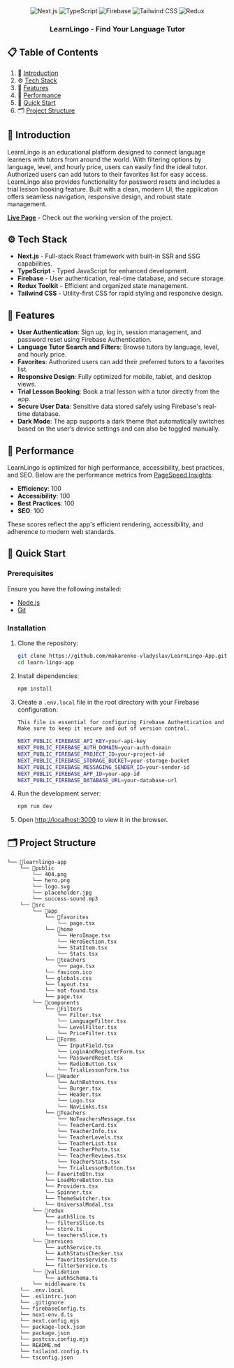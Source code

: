 <div align="center">
  <div>
    <img src="https://img.shields.io/badge/-Next.js-black?style=for-the-badge&logo=next.js&logoColor=white&color=000000" alt="Next.js" />
    <img src="https://img.shields.io/badge/-TypeScript-black?style=for-the-badge&logo=typescript&logoColor=white&color=3178C6" alt="TypeScript" />
    <img src="https://img.shields.io/badge/-Firebase-black?style=for-the-badge&logo=firebase&logoColor=white&color=FFCA28" alt="Firebase" />
    <img src="https://img.shields.io/badge/-Tailwind_CSS-black?style=for-the-badge&logo=tailwindcss&logoColor=white&color=06B6D4" alt="Tailwind CSS" />
    <img src="https://img.shields.io/badge/-Redux-black?style=for-the-badge&logo=redux&logoColor=white&color=764ABC" alt="Redux" />
  </div>

<h3 align="center">LearnLingo - Find Your Language Tutor</h2>
</div>

## 📋 Table of Contents

1. 🤖 [Introduction](#introduction)
2. ⚙️ [Tech Stack](#tech-stack)
3. 🔋 [Features](#features)
4. 🚀 [Performance](#performance)
5. 🤸 [Quick Start](#quick-start)
6. 🗂 [Project Structure](#project-structure)

## <a name="introduction">🤖 Introduction</a>

LearnLingo is an educational platform designed to connect language learners with tutors from around the world. With filtering options by language, level, and hourly price, users can easily find the ideal tutor. Authorized users can add tutors to their favorites list for easy access. LearnLingo also provides functionality for password resets and includes a trial lesson booking feature. Built with a clean, modern UI, the application offers seamless navigation, responsive design, and robust state management.

**[Live Page](https://learn-lingo-app-nine.vercel.app/)** - Check out the working version of the project.

## <a name="tech-stack">⚙️ Tech Stack</a>

-   **Next.js** - Full-stack React framework with built-in SSR and SSG capabilities.
-   **TypeScript** - Typed JavaScript for enhanced development.
-   **Firebase** - User authentication, real-time database, and secure storage.
-   **Redux Toolkit** - Efficient and organized state management.
-   **Tailwind CSS** - Utility-first CSS for rapid styling and responsive design.

## <a name="features">🔋 Features</a>

-   **User Authentication**: Sign up, log in, session management, and password reset using Firebase Authentication.
-   **Language Tutor Search and Filters**: Browse tutors by language, level, and hourly price.
-   **Favorites**: Authorized users can add their preferred tutors to a favorites list.
-   **Responsive Design**: Fully optimized for mobile, tablet, and desktop views.
-   **Trial Lesson Booking**: Book a trial lesson with a tutor directly from the app.
-   **Secure User Data**: Sensitive data stored safely using Firebase's real-time database.
-   **Dark Mode**: The app supports a dark theme that automatically switches based on the user’s device settings and can also be toggled manually.

## <a name="performance">🚀 Performance</a>

LearnLingo is optimized for high performance, accessibility, best practices, and SEO. Below are the performance metrics from [PageSpeed Insights](https://pagespeed.web.dev/analysis/https-learn-lingo-app-nine-vercel-app/oubkfggr2h?hl=uk&form_factor=desktop):

-   **Efficiency**: 100
-   **Accessibility**: 100
-   **Best Practices**: 100
-   **SEO**: 100

These scores reflect the app's efficient rendering, accessibility, and adherence to modern web standards.

## <a name="quick-start">🤸 Quick Start</a>

### Prerequisites

Ensure you have the following installed:

-   [Node.js](https://nodejs.org/)
-   [Git](https://git-scm.com/)

### Installation

1. Clone the repository:

    ```bash
    git clone https://github.com/makarenko-vladyslav/LearnLingo-App.git
    cd learn-lingo-app
    ```

2. Install dependencies:

    ```bash
    npm install
    ```

3. Create a `.env.local` file in the root directory with your Firebase configuration:

    ```bash
    This file is essential for configuring Firebase Authentication and Realtime Database services within the app.
    Make sure to keep it secure and out of version control.

    NEXT_PUBLIC_FIREBASE_API_KEY=your-api-key
    NEXT_PUBLIC_FIREBASE_AUTH_DOMAIN=your-auth-domain
    NEXT_PUBLIC_FIREBASE_PROJECT_ID=your-project-id
    NEXT_PUBLIC_FIREBASE_STORAGE_BUCKET=your-storage-bucket
    NEXT_PUBLIC_FIREBASE_MESSAGING_SENDER_ID=your-sender-id
    NEXT_PUBLIC_FIREBASE_APP_ID=your-app-id
    NEXT_PUBLIC_FIREBASE_DATABASE_URL=your-database-url
    ```

4. Run the development server:

    ```bash
    npm run dev
    ```

5. Open [http://localhost:3000](http://localhost:3000) to view it in the browser.

## <a name="project-structure">🗂 Project Structure</a>

```
└── 📁learnlingo-app
    └── 📁public
        └── 404.png
        └── hero.png
        └── logo.svg
        └── placeholder.jpg
        └── success-sound.mp3
    └── 📁src
        └── 📁app
            └── 📁favorites
                └── page.tsx
            └── 📁home
                └── HeroImage.tsx
                └── HeroSection.tsx
                └── StatItem.tsx
                └── Stats.tsx
            └── 📁teachers
                └── page.tsx
            └── favicon.ico
            └── globals.css
            └── layout.tsx
            └── not-found.tsx
            └── page.tsx
        └── 📁components
            └── 📁Filters
                └── Filter.tsx
                └── LanguageFilter.tsx
                └── LevelFilter.tsx
                └── PriceFilter.tsx
            └── 📁Forms
                └── InputField.tsx
                └── LoginAndRegisterForm.tsx
                └── PasswordReset.tsx
                └── RadioButton.tsx
                └── TrialLessonForm.tsx
            └── 📁Header
                └── AuthButtons.tsx
                └── Burger.tsx
                └── Header.tsx
                └── Logo.tsx
                └── NavLinks.tsx
            └── 📁Teachers
                └── NoTeachersMessage.tsx
                └── TeacherCard.tsx
                └── TeacherInfo.tsx
                └── TeacherLevels.tsx
                └── TeacherList.tsx
                └── TeacherPhoto.tsx
                └── TeacherReviews.tsx
                └── TeacherStats.tsx
                └── TrialLessonButton.tsx
            └── FavoriteBtn.tsx
            └── LoadMoreButton.tsx
            └── Providers.tsx
            └── Spinner.tsx
            └── ThemeSwitcher.tsx
            └── UniversalModal.tsx
        └── 📁redux
            └── authSlice.ts
            └── filtersSlice.ts
            └── store.ts
            └── teachersSlice.ts
        └── 📁services
            └── authService.ts
            └── AuthStatusChecker.tsx
            └── favoritesService.ts
            └── filterService.ts
        └── 📁validation
            └── authSchema.ts
        └── middleware.ts
    └── .env.local
    └── .eslintrc.json
    └── .gitignore
    └── firebaseConfig.ts
    └── next-env.d.ts
    └── next.config.mjs
    └── package-lock.json
    └── package.json
    └── postcss.config.mjs
    └── README.md
    └── tailwind.config.ts
    └── tsconfig.json
```